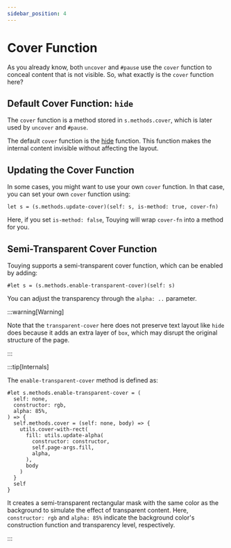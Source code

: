 ```yaml
---
sidebar_position: 4
---
```


# Cover Function

As you already know, both `uncover` and `#pause` use the `cover` function to conceal content that is not visible. So, what exactly is the `cover` function here?

## Default Cover Function: `hide`

The `cover` function is a method stored in `s.methods.cover`, which is later used by `uncover` and `#pause`.

The default `cover` function is the [hide](https://typst.app/docs/reference/layout/hide/) function. This function makes the internal content invisible without affecting the layout.

## Updating the Cover Function

In some cases, you might want to use your own `cover` function. In that case, you can set your own `cover` function using:

```typst
let s = (s.methods.update-cover)(self: s, is-method: true, cover-fn)
```

Here, if you set `is-method: false`, Touying will wrap `cover-fn` into a method for you.

## Semi-Transparent Cover Function

Touying supports a semi-transparent cover function, which can be enabled by adding:

```typst
#let s = (s.methods.enable-transparent-cover)(self: s)
```

You can adjust the transparency through the `alpha: ..` parameter.

:::warning[Warning]

Note that the `transparent-cover` here does not preserve text layout like `hide` does because it adds an extra layer of `box`, which may disrupt the original structure of the page.

:::

:::tip[Internals]

The `enable-transparent-cover` method is defined as:

```typst
#let s.methods.enable-transparent-cover = (
  self: none,
  constructor: rgb,
  alpha: 85%,
) => {
  self.methods.cover = (self: none, body) => {
    utils.cover-with-rect(
      fill: utils.update-alpha(
        constructor: constructor,
        self.page-args.fill,
        alpha,
      ),
      body
    )
  }
  self
}
```

It creates a semi-transparent rectangular mask with the same color as the background to simulate the effect of transparent content. Here, `constructor: rgb` and `alpha: 85%` indicate the background color's construction function and transparency level, respectively.

:::